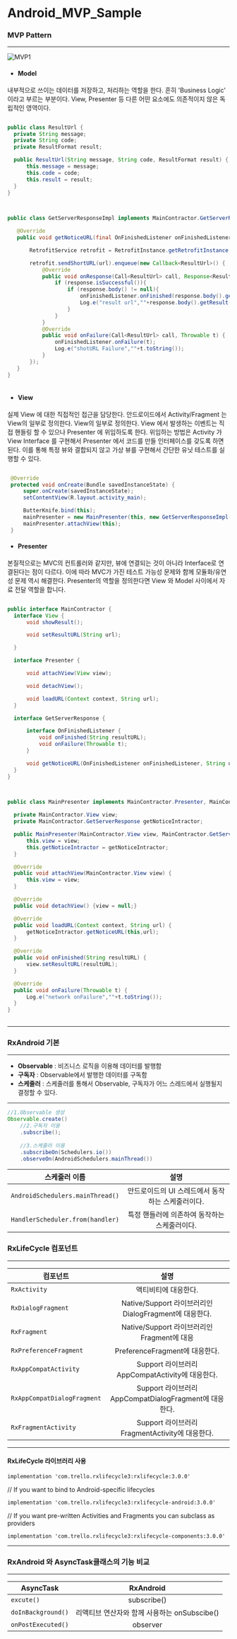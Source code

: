 # Android_MVP_Sample

### MVP Pattern
- - -

![MVP1](https://user-images.githubusercontent.com/30828236/56715159-d5f3c980-6771-11e9-9962-36916bbe9924.png)

 - #### Model

 내부적으로 쓰이는 데이터를 저장하고, 처리하는 역할을 한다. 흔히 'Business Logic' 이라고 부르는 부분이다. View, Presenter 등 다른 어떤 요소에도 의존적이지 않은 독립적인 영역이다.
 
  ~~~java

public class ResultUrl {
    private String message;
    private String code;
    private ResultFormat result;

    public ResultUrl(String message, String code, ResultFormat result) {
        this.message = message;
        this.code = code;
        this.result = result;
    }
 }
   
 ~~~
  
 ~~~java

public class GetServerResponseImpl implements MainContractor.GetServerResponse {

    @Override
    public void getNoticeURL(final OnFinishedListener onFinishedListener, String url) {

        RetrofitService retrofit = RetrofitInstance.getRetrofitInstance().create(RetrofitService.class);

        retrofit.sendShortURL(url).enqueue(new Callback<ResultUrl>() {
            @Override
            public void onResponse(Call<ResultUrl> call, Response<ResultUrl> response) {
                if (response.isSuccessful()){
                    if (response.body() != null){
                        onFinishedListener.onFinished(response.body().getResult().getUrl());
                        Log.e("result url",""+response.body().getResult().getUrl());
                    }
                }
            }
            @Override
            public void onFailure(Call<ResultUrl> call, Throwable t) {
                onFinishedListener.onFailure(t);
                Log.e("shotURL Failure",""+t.toString());
            }
        });
    }
}
   
 ~~~
 


 - #### View

 실제 View 에 대한 직접적인 접근을 담당한다. 안드로이드에서 Activity/Fragment 는 View의 일부로 정의한다. View의 일부로 정의한다. View 에서 발생하는 이벤트는 직접 핸들링 할 수 있으나 Presenter 에 위임하도록 한다. 위임하는 방법은 Activity 가 View Interface 를 구현해서 Presenter 에서 코드를 만들 인터페이스를 갖도록 하면 된다. 이를 통해 특정 뷰와 결합되지 않고 가상 뷰를 구현해서 간단한 유닛 테스트를 실행할 수 있다.
 
   ~~~java

    @Override
    protected void onCreate(Bundle savedInstanceState) {
        super.onCreate(savedInstanceState);
        setContentView(R.layout.activity_main);

        ButterKnife.bind(this);
        mainPresenter = new MainPresenter(this, new GetServerResponseImpl());
        mainPresenter.attachView(this);
    }
   
 ~~~

 - #### Presenter

 본질적으로는 MVC의 컨트롤러와 같지만, 뷰에 연결되는 것이 아니라 Interface로 연결된다는 점이 다르다. 이에 따라 MVC가 가진 테스트 가능성 문제와 함께 모듈화/유연성 문제 역시 해결한다. Presenter의 역할을 정의한다면 View 와 Model 사이에서 자료 전달 역할을 합니다.
 
  ~~~java
 
public interface MainContractor {
    interface View {
        void showResult();

        void setResultURL(String url);

    }

    interface Presenter {

        void attachView(View view);

        void detachView();

        void loadURL(Context context, String url);
    }

    interface GetServerResponse {

        interface OnFinishedListener {
            void onFinished(String resultURL);
            void onFailure(Throwable t);
        }

        void getNoticeURL(OnFinishedListener onFinishedListener, String url);
    }
}
   
 ~~~
 
  ~~~java
 
public class MainPresenter implements MainContractor.Presenter, MainContractor.GetServerResponse.OnFinishedListener{

    private MainContractor.View view;
    private MainContractor.GetServerResponse getNoticeIntractor;

    public MainPresenter(MainContractor.View view, MainContractor.GetServerResponse getNoticeIntractor) {
        this.view = view;
        this.getNoticeIntractor = getNoticeIntractor;
    }

    @Override
    public void attachView(MainContractor.View view) {
        this.view = view;
    }

    @Override
    public void detachView() {view = null;}

    @Override
    public void loadURL(Context context, String url) {
        getNoticeIntractor.getNoticeURL(this,url);
    }

    @Override
    public void onFinished(String resultURL) {
        view.setResultURL(resultURL);
    }

    @Override
    public void onFailure(Throwable t) {
        Log.e("network onFailure",""+t.toString());
    }
}
   
 ~~~
 
 
- - -

### RxAndroid 기본
- - - 

 - **Observable** : 비즈니스 로직을 이용해 데이터를 발행함
 - **구독자** : Observable에서 발행한 데이터를 구독함
 - **스케줄러** : 스케줄러를 통해서 Observable, 구독자가 어느 스레드에서 실행될지 결정할 수 있다.

- - -
~~~java
//1.Observable 생성
Observable.create()
	//2.구독자 이용
	.subscribe();
		
	//3.스케줄러 이용
	.subscribeOn(Schedulers.io())
	.observeOn(AndroidSchedulers.mainThread())
~~~

| 스케줄러 이름 | 설명 
|---|:---:|
| `AndroidSchedulers.mainThread()` | 안드로이드의 UI 스레드에서 동작하는 스케줄러이다. |
| `HandlerScheduler.from(handler)` | 특정 핸들러에 의존하여 동작하는 스케줄러이다. |


### RxLifeCycle 컴포넌트
- - -

| 컴포넌트 | 설명 
|---|:---:|
| `RxActivity` | 액티비티에 대응한다.|
| `RxDialogFragment` | Native/Support 라이브러리인 DialogFragment에 대응한다. |
| `RxFragment` | Native/Support 라이브러리인 Fragment에 대응 |
| `RxPreferenceFragment` | PreferenceFragment에 대응한다. |
| `RxAppCompatActivity` | Support 라이브러리 AppCompatActivity에 대응한다. |
| `RxAppCompatDialogFragment` | Support 라이브러리 AppCompatDialogFragment에 대응한다. |
| `RxFragmentActivity` | Support 라이브러리 FragmentActivity에 대응한다. |

- - - 
#### RxLifeCycle 라이브러리 사용
`implementation 'com.trello.rxlifecycle3:rxlifecycle:3.0.0'`

// If you want to bind to Android-specific lifecycles

`implementation 'com.trello.rxlifecycle3:rxlifecycle-android:3.0.0'`

// If you want pre-written Activities and Fragments you can subclass as providers

`implementation 'com.trello.rxlifecycle3:rxlifecycle-components:3.0.0'`

- - -

### RxAndroid 와 AsyncTask클래스의 기능 비교
- - -

| AsyncTask | RxAndroid |
|---|:---:|
| `excute()` | subscribe()|
| `doInBackground()` | 리액티브 연산자와 함께 사용하는 onSubscibe() |
| `onPostExecuted()` | observer |
